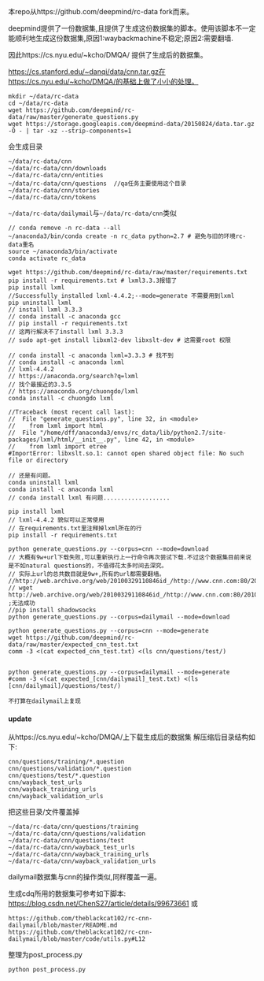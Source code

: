 本repo从https://github.com/deepmind/rc-data fork而来。

deepmind提供了一份数据集,且提供了生成这份数据集的脚本。使用该脚本不一定能顺利地生成这份数据集,原因1:waybackmachine不稳定;原因2:需要翻墙.

因此https://cs.nyu.edu/~kcho/DMQA/ 提供了生成后的数据集。

https://cs.stanford.edu/~danqi/data/cnn.tar.gz在https://cs.nyu.edu/~kcho/DMQA/的基础上做了小小的处理。

```
mkdir ~/data/rc-data
cd ~/data/rc-data
wget https://github.com/deepmind/rc-data/raw/master/generate_questions.py
wget https://storage.googleapis.com/deepmind-data/20150824/data.tar.gz -O - | tar -xz --strip-components=1
```
会生成目录
```
~/data/rc-data/cnn
~/data/rc-data/cnn/downloads
~/data/rc-data/cnn/entities
~/data/rc-data/cnn/questions  //qa任务主要使用这个目录
~/data/rc-data/cnn/stories
~/data/rc-data/cnn/tokens
```

`~/data/rc-data/dailymail`与`~/data/rc-data/cnn`类似
```
// conda remove -n rc-data --all
~/anaconda3/bin/conda create -n rc_data python=2.7 # 避免与旧的环境rc-data重名
source ~/anaconda3/bin/activate
conda activate rc_data
```

```
wget https://github.com/deepmind/rc-data/raw/master/requirements.txt
pip install -r requirements.txt # lxml3.3.3报错了
pip install lxml
//Successfully installed lxml-4.4.2;--mode=generate 不需要用到lxml 
pip uninstall lxml
// install lxml 3.3.3
// conda install -c anaconda gcc
// pip install -r requirements.txt
// 这两行解决不了install lxml 3.3.3
// sudo apt-get install libxml2-dev libxslt-dev # 这需要root 权限
```



```
// conda install -c anaconda lxml=3.3.3 # 找不到
// conda install -c anaconda lxml
// lxml-4.4.2
// https://anaconda.org/search?q=lxml
// 找个最接近的3.3.5
// https://anaconda.org/chuongdo/lxml
conda install -c chuongdo lxml
```
```
//Traceback (most recent call last):
//  File "generate_questions.py", line 32, in <module>
//    from lxml import html
//  File "/home/dff/anaconda3/envs/rc_data/lib/python2.7/site-packages/lxml/html/__init__.py", line 42, in <module>
//    from lxml import etree
#ImportError: libxslt.so.1: cannot open shared object file: No such file or directory

// 还是有问题。
conda uninstall lxml
conda install -c anaconda lxml
// conda install lxml 有问题...................

pip install lxml
// lxml-4.4.2 貌似可以正常使用
// 在requirements.txt里注释掉lxml所在的行
pip install -r requirements.txt
```
```
python generate_questions.py --corpus=cnn --mode=download
// 大概有9w+url下载失败,可以重新执行上一行命令再次尝试下载.不过这个数据集目前来说是不如natural questions的，不值得花太多时间去深究。
// 实际上url的总共数目就是9w+,所有的url都需要翻墙。
//http://web.archive.org/web/20100329110846id_/http://www.cnn.com:80/2010/WORLD/meast/01/17/iraq.aziz.hospitalized/index.html
// wget http://web.archive.org/web/20100329110846id_/http://www.cnn.com:80/2010/WORLD/meast/01/17/iraq.aziz.hospitalized/index.html ;无法成功
//pip install shadowsocks
python generate_questions.py --corpus=dailymail --mode=download

python generate_questions.py --corpus=cnn --mode=generate
wget https://github.com/deepmind/rc-data/raw/master/expected_cnn_test.txt
comm -3 <(cat expected_cnn_test.txt) <(ls cnn/questions/test/)


python generate_questions.py --corpus=dailymail --mode=generate
#comm -3 <(cat expected_[cnn/dailymail]_test.txt) <(ls [cnn/dailymail]/questions/test/)

不打算在dailymail上复现
```

#### update

从https://cs.nyu.edu/~kcho/DMQA/上下载生成后的数据集
解压缩后目录结构如下:
```
cnn/questions/training/*.question
cnn/questions/validation/*.question
cnn/questions/test/*.question
cnn/wayback_test_urls
cnn/wayback_training_urls
cnn/wayback_validation_urls
```
把这些目录/文件覆盖掉
```
~/data/rc-data/cnn/questions/training
~/data/rc-data/cnn/questions/validation
~/data/rc-data/cnn/questions/test
~/data/rc-data/cnn/wayback_test_urls
~/data/rc-data/cnn/wayback_training_urls
~/data/rc-data/cnn/wayback_validation_urls
```
dailymail数据集与cnn的操作类似,同样覆盖一遍。

生成cdq所用的数据集可参考如下脚本:
https://blog.csdn.net/ChenS27/article/details/99673661
或
```
https://github.com/theblackcat102/rc-cnn-dailymail/blob/master/README.md
https://github.com/theblackcat102/rc-cnn-dailymail/blob/master/code/utils.py#L12
```

整理为post_process.py

`python post_process.py`
